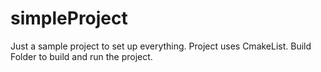 # simpleProject
Just a sample project to set up everything.
Project uses CmakeList. Build Folder to build and run the project.
